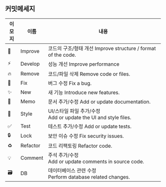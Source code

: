 

## 커밋메세지

|이모지|이름|내용|
|---|--|---|
|🎨|Improve| 코드의 구조/형태 개선 Improve structure / format of the code.|
|⚡️|Develop|성능 개선 Improve performance|
|🔥|Remove|코드/파일 삭제 Remove code or files.|
|🐛|Fix|버그 수정 Fix a bug.|
|✨|New|새 기능 Introduce new features.|
|📝|Memo|문서 추가/수정 Add or update documentation.
|💄|Style|UI/스타일 파일 추가/수정 Add or update the UI and style files.|
|✅|Test|테스트 추가/수정 Add or update tests.|
|🔒|Lock|보안 이슈 수정 Fix security issues.|
|♻️|Refactor|코드 리팩토링 Refactor code.|
|💡|Comment|주석 추가/수정 Add or update comments in source code.|
|🗃|DB|데이터베이스 관련 수정 Perform database related changes.|
